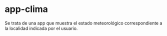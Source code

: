 # app-clima
Se trata de una app que muestra el estado meteorológico correspondiente a la localidad indicada por el usuario.
